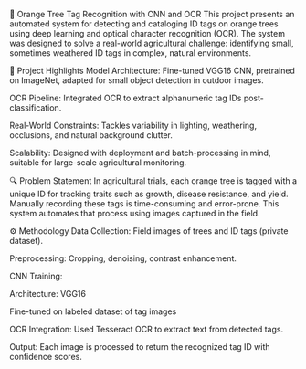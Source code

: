 🍊 Orange Tree Tag Recognition with CNN and OCR
This project presents an automated system for detecting and cataloging ID tags on orange trees using deep learning and optical character recognition (OCR). The system was designed to solve a real-world agricultural challenge: identifying small, sometimes weathered ID tags in complex, natural environments.

🧠 Project Highlights
Model Architecture: Fine-tuned VGG16 CNN, pretrained on ImageNet, adapted for small object detection in outdoor images.

OCR Pipeline: Integrated OCR to extract alphanumeric tag IDs post-classification.

Real-World Constraints: Tackles variability in lighting, weathering, occlusions, and natural background clutter.

Scalability: Designed with deployment and batch-processing in mind, suitable for large-scale agricultural monitoring.

🔍 Problem Statement
In agricultural trials, each orange tree is tagged with a unique ID for tracking traits such as growth, disease resistance, and yield. Manually recording these tags is time-consuming and error-prone. This system automates that process using images captured in the field.

⚙️ Methodology
Data Collection: Field images of trees and ID tags (private dataset).

Preprocessing: Cropping, denoising, contrast enhancement.

CNN Training:

Architecture: VGG16

Fine-tuned on labeled dataset of tag images

OCR Integration: Used Tesseract OCR to extract text from detected tags.

Output: Each image is processed to return the recognized tag ID with confidence scores.
